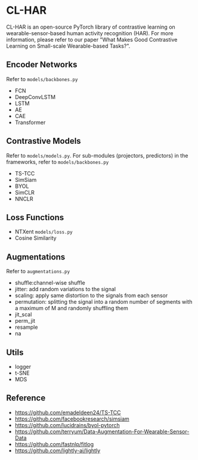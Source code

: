 # CL-HAR

CL-HAR is an open-source PyTorch library of contrastive learning on wearable-sensor-based human activity recognition (HAR). For more information, please refer to our paper "What Makes Good Contrastive Learning on Small-scale Wearable-based Tasks?".





## Encoder Networks
Refer to ```models/backbones.py```
- FCN
- DeepConvLSTM
- LSTM
- AE
- CAE
- Transformer

## Contrastive Models
Refer to ```models/models.py```. For sub-modules (projectors, predictors) in the frameworks, refer to ```models/backbones.py```
- TS-TCC 
- SimSiam
- BYOL
- SimCLR
- NNCLR

## Loss Functions
- NTXent ```models/loss.py```
- Cosine Similarity

## Augmentations
Refer to ```augmentations.py```
- shuffle:channel-wise shuffle
- jitter: add random variations to the signal
- scaling: apply same distortion to the signals from each sensor
- permutation: splitting the signal into a random number of segments with a maximum of M and randomly shuffling them
- jit_scal
- perm_jit
- resample
- na

## Utils
- logger
- t-SNE
- MDS

## Reference
- https://github.com/emadeldeen24/TS-TCC
- https://github.com/facebookresearch/simsiam
- https://github.com/lucidrains/byol-pytorch
- https://github.com/terryum/Data-Augmentation-For-Wearable-Sensor-Data
- https://github.com/fastnlp/fitlog
- https://github.com/lightly-ai/lightly
